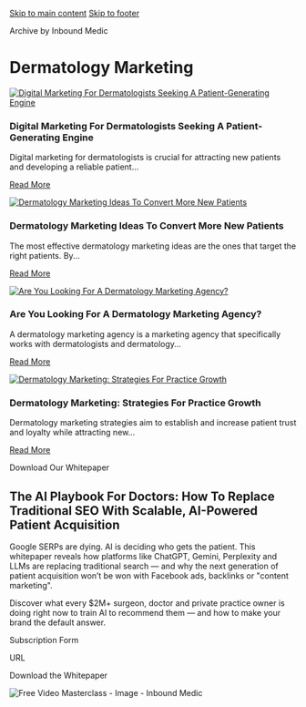 [Skip to main content](https://www.inboundmedic.com/blog/category/dermatology-marketing/#brx-content) [Skip to footer](https://www.inboundmedic.com/blog/category/dermatology-marketing/#brx-footer)

Archive by Inbound Medic

# Dermatology Marketing

[![Digital Marketing For Dermatologists Seeking A Patient-Generating Engine](https://www.inboundmedic.com/wp-content/uploads/2025/02/digital-marketing-for-dermatologists.jpg)](https://www.inboundmedic.com/blog/digital-marketing-for-dermatologists/)

### Digital Marketing For Dermatologists Seeking A Patient-Generating Engine

Digital marketing for dermatologists is crucial for attracting new patients and developing a reliable patient...

[Read More](https://www.inboundmedic.com/blog/digital-marketing-for-dermatologists/)

[![Dermatology Marketing Ideas To Convert More New Patients](https://www.inboundmedic.com/wp-content/uploads/2025/02/dermatology-marketing-ideas.jpg)](https://www.inboundmedic.com/blog/dermatology-marketing-ideas/)

### Dermatology Marketing Ideas To Convert More New Patients

The most effective dermatology marketing ideas are the ones that target the right patients. By...

[Read More](https://www.inboundmedic.com/blog/dermatology-marketing-ideas/)

[![Are You Looking For A Dermatology Marketing Agency?](https://www.inboundmedic.com/wp-content/uploads/2025/02/dermatology-marketing-agency.jpg)](https://www.inboundmedic.com/blog/dermatology-marketing-agency/)

### Are You Looking For A Dermatology Marketing Agency?

A dermatology marketing agency is a marketing agency that specifically works with dermatologists and dermatology...

[Read More](https://www.inboundmedic.com/blog/dermatology-marketing-agency/)

[![Dermatology Marketing: Strategies For Practice Growth](https://www.inboundmedic.com/wp-content/uploads/2025/02/dermatology-marketing-1.jpg)](https://www.inboundmedic.com/blog/dermatology-marketing/)

### Dermatology Marketing: Strategies For Practice Growth

Dermatology marketing strategies aim to establish and increase patient trust and loyalty while attracting new...

[Read More](https://www.inboundmedic.com/blog/dermatology-marketing/)

Download Our Whitepaper

## The AI Playbook For Doctors: How To Replace Traditional SEO With Scalable, AI-Powered Patient Acquisition

Google SERPs are dying. AI is deciding who gets the patient. This whitepaper reveals how platforms like ChatGPT, Gemini, Perplexity and LLMs are replacing traditional search — and why the next generation of patient acquisition won’t be won with Facebook ads, backlinks or "content marketing".

Discover what every $2M+ surgeon, doctor and private practice owner is doing right now to train AI to recommend them — and how to make your brand the default answer.

Subscription Form

URL

Download the Whitepaper

![Free Video Masterclass - Image - Inbound Medic](https://www.inboundmedic.com/wp-content/uploads/2024/12/Free-Video-Masterclass-Image-Inbound-Medic.png)